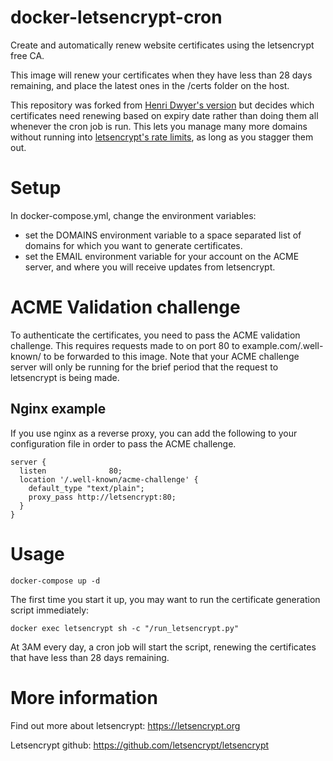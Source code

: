 # docker-letsencrypt-cron
Create and automatically renew website certificates using the letsencrypt free CA.

This image will renew your certificates when they have less than 28 days remaining, and place the latest ones in the /certs folder on the host.

This repository was forked from [Henri Dwyer's version](https://github.com/henridwyer/docker-letsencrypt-cron) but decides which certificates need renewing based on expiry date rather than doing them all whenever the cron job is run. This lets you manage many more domains without running into [letsencrypt's rate limits](https://community.letsencrypt.org/t/rate-limits-for-lets-encrypt/6769), as long as you stagger them out.

# Setup

In docker-compose.yml, change the environment variables:
- set the DOMAINS environment variable to a space separated list of domains for which you want to generate certificates.
- set the EMAIL environment variable for your account on the ACME server, and where you will receive updates from letsencrypt.

# ACME Validation challenge

To authenticate the certificates, you need to pass the ACME validation challenge. This requires requests made to on port 80 to example.com/.well-known/ to be forwarded to this image. Note that your ACME challenge server will only be running for the brief period that the request to letsencrypt is being made.

## Nginx example

If you use nginx as a reverse proxy, you can add the following to your configuration file in order to pass the ACME challenge.

``` nginx
server {
  listen              80;
  location '/.well-known/acme-challenge' {
    default_type "text/plain";
    proxy_pass http://letsencrypt:80;
  }
}

```

# Usage

```shell
docker-compose up -d
```

The first time you start it up, you may want to run the certificate generation script immediately:

```shell
docker exec letsencrypt sh -c "/run_letsencrypt.py"
```

At 3AM every day, a cron job will start the script, renewing the certificates that have less than 28 days remaining.

# More information

Find out more about letsencrypt: https://letsencrypt.org

Letsencrypt github: https://github.com/letsencrypt/letsencrypt
